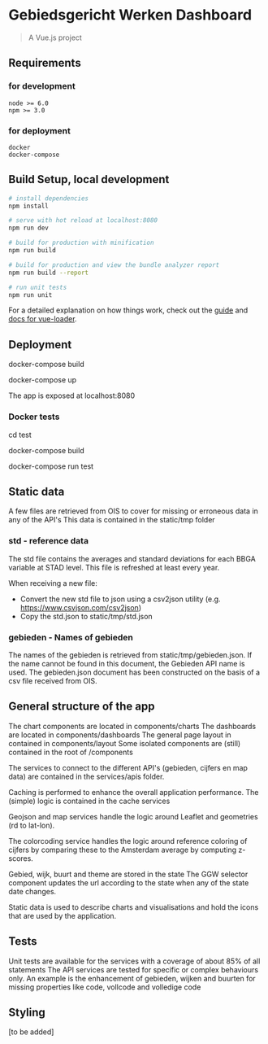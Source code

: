 # Gebiedsgericht Werken Dashboard

> A Vue.js project

## Requirements

### for development

    node >= 6.0
    npm >= 3.0
    
### for deployment

    docker
    docker-compose

## Build Setup, local development

``` bash
# install dependencies
npm install

# serve with hot reload at localhost:8080
npm run dev

# build for production with minification
npm run build

# build for production and view the bundle analyzer report
npm run build --report

# run unit tests
npm run unit

```

For a detailed explanation on how things work, check out the [guide](http://vuejs-templates.github.io/webpack/) and [docs for vue-loader](http://vuejs.github.io/vue-loader).

## Deployment

docker-compose build

docker-compose up

The app is exposed at localhost:8080

### Docker tests

cd test

docker-compose build

docker-compose run test

## Static data
A few files are retrieved from OIS to cover for missing or erroneous data in any of the API's
This data is contained in the static/tmp folder

### std - reference data

The std file contains the averages and standard deviations for each BBGA variable at STAD level.
This file is refreshed at least every year.

When receiving a new file:
- Convert the new std file to json using a csv2json utility (e.g. https://www.csvjson.com/csv2json)
- Copy the std.json to static/tmp/std.json

### gebieden - Names of gebieden

The names of the gebieden is retrieved from static/tmp/gebieden.json.
If the name cannot be found in this document, the Gebieden API name is used.
The gebieden.json document has been constructed on the basis of a csv file received from OIS.

## General structure of the app

The chart components are located in components/charts
The dashboards are located in components/dashboards
The general page layout in contained in components/layout
Some isolated components are (still) contained in the root of /components

The services to connect to the different API's (gebieden, cijfers en map data) are contained in the services/apis folder.

Caching is performed to enhance the overall application performance.
The (simple) logic is contained in the cache services

Geojson and map services handle the logic around Leaflet and geometries (rd to lat-lon).

The colorcoding service handles the logic around reference coloring of cijfers by comparing these to the Amsterdam average by computing z-scores.

Gebied, wijk, buurt and theme are stored in the state
The GGW selector component updates the url according to the state when any of the state date changes.

Static data is used to describe charts and visualisations and hold the icons that are used by the application.

## Tests

Unit tests are available for the services with a coverage of about 85% of all statements
The API services are tested for specific or complex behaviours only.
An example is the enhancement of gebieden, wijken and buurten for missing properties like code, vollcode and volledige code

## Styling

[to be added]

